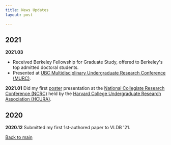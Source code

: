 ```yaml
---
title: News Updates
layout: post

---
```


## 2021

**2021.03** 
- Received Berkeley Fellowship for Graduate Study, offered to Berkeley's top admitted doctoral students. 
- Presented at [UBC Multidisciplinary Undergraduate Research Conference (MURC)](https://students.ubc.ca/career/events-workshops/multidisciplinary-undergraduate-research-conference).

**2021.01** Did my first [poster](/assets/posters/NCRC_poster.pdf) presentation at the [National Collegiate Research Conference (NCRC)](https://www.hcura.org/ncrc-2021) held by the [Harvard College Undergraduate Research Association (HCURA)](https://www.hcura.org/about).

## 2020

**2020.12** Submitted my first 1st-authored paper to VLDB '21.

[Back to main](..)